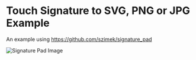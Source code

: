 # Touch Signature to SVG, PNG or JPG Example
An example using https://github.com/szimek/signature_pad

![Signature Pad Image](https://nikimolnar.uk/github/img/sigpad_example.jpg)
